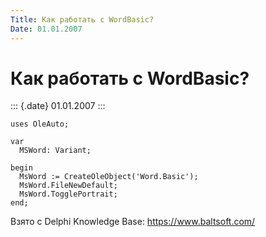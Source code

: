 ```yaml
---
Title: Как работать с WordBasic?
Date: 01.01.2007
---
```



Как работать с WordBasic?
=========================

::: {.date}
01.01.2007
:::

    uses OleAuto;
     
    var
      MSWord: Variant;
     
    begin
      MsWord := CreateOleObject('Word.Basic');
      MsWord.FileNewDefault;
      MsWord.TogglePortrait;
    end;

Взято с Delphi Knowledge Base: <https://www.baltsoft.com/>
